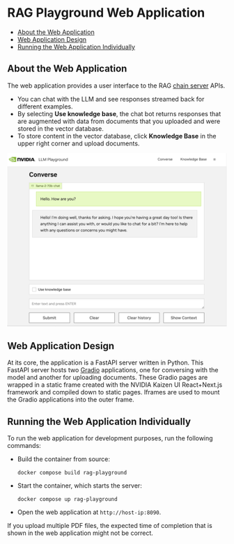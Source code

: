 <!--
  SPDX-FileCopyrightText: Copyright (c) 2023 NVIDIA CORPORATION & AFFILIATES. All rights reserved.
  SPDX-License-Identifier: Apache-2.0
-->

# RAG Playground Web Application

<!-- TOC -->

* [About the Web Application](#about-the-web-application)
* [Web Application Design](#web-application-design)
* [Running the Web Application Individually](#running-the-web-application-individually)

<!-- /TOC -->

## About the Web Application

The web application provides a user interface to the RAG [chain server](./chain-server.md) APIs.

- You can chat with the LLM and see responses streamed back for different examples.
- By selecting **Use knowledge base**, the chat bot returns responses that are augmented with data from documents that you uploaded and were stored in the vector database.
- To store content in the vector database, click **Knowledge Base** in the upper right corner and upload documents.

![NVIDIA LLM Playground converse interface showing a llama-2-70b-chat window with a user prompt, assistant reply, an input box, and control buttons.](images/image4.jpg)

## Web Application Design

At its core, the application is a FastAPI server written in Python. This FastAPI server hosts two [Gradio](https://www.gradio.app/) applications, one for conversing with the model and another for uploading documents. These Gradio pages are wrapped in a static frame created with the NVIDIA Kaizen UI React+Next.js framework and compiled down to static pages. Iframes are used to mount the Gradio applications into the outer frame.

## Running the Web Application Individually

To run the web application for development purposes, run the following commands:

- Build the container from source:

  ```console
  docker compose build rag-playground
  ```

- Start the container, which starts the server:

  ```console
  docker compose up rag-playground
  ```

- Open the web application at ``http://host-ip:8090``.

If you upload multiple PDF files, the expected time of completion that is shown in the web application might not be correct.
